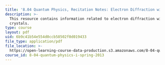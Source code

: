 ```yaml
---
title: '8.04 Quantum Physics, Recitation Notes: Electron Diffraction with Crystals'
description: >-
  This resource contains information related to electron diffraction with
  crystals.
type: course
layout: pdf
uid: 6b9c41b54e554d0ccb58502f0d019433
file_type: application/pdf
file_location: >-
  https://open-learning-course-data-production.s3.amazonaws.com/8-04-quantum-physics-i-spring-2013/6b9c41b54e554d0ccb58502f0d019433_MIT8_04S13_ElecDiffwithCry.pdf
course_id: 8-04-quantum-physics-i-spring-2013
---
```

